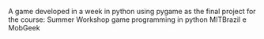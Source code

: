 A game developed in a week in python using pygame as the final project for the course: Summer
Workshop game programming in python MITBrazil
e MobGeek
